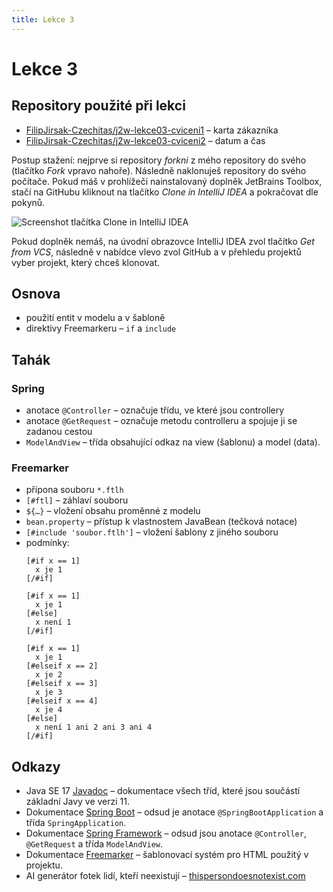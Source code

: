 ```yaml
---
title: Lekce 3
---
```


# Lekce 3

## Repository použité při lekci

* [FilipJirsak-Czechitas/j2w-lekce03-cviceni1](https://github.com/FilipJirsak-Czechitas/j2w-lekce03-cviceni1) – karta zákazníka
* [FilipJirsak-Czechitas/j2w-lekce03-cviceni2](https://github.com/FilipJirsak-Czechitas/j2w-lekce03-cviceni2) – datum a čas

Postup stažení: nejprve si repository *forkni* z mého repository do svého (tlačítko *Fork* vpravo nahoře). Následně naklonuješ repository do svého počítače.
Pokud máš v prohlížeči nainstalovaný doplněk JetBrains Toolbox, stačí na GitHubu kliknout na tlačítko *Clone in IntelliJ IDEA* a pokračovat dle pokynů.

![Screenshot tlačítka Clone in IntelliJ IDEA](img/lekce-2/GitHub-Toolbox.png)

Pokud doplněk nemáš, na úvodní obrazovce IntelliJ IDEA zvol tlačítko *Get from VCS*, následně v nabídce vlevo zvol GitHub a v přehledu projektů vyber projekt,
který chceš klonovat.

## Osnova

* použití entit v modelu a v šabloně
* direktivy Freemarkeru – `if` a `include`

## Tahák

### Spring
* anotace `@Controller` – označuje třídu, ve které jsou controllery
* anotace `@GetRequest` – označuje metodu controlleru a spojuje ji se zadanou cestou
* `ModelAndView` – třída obsahující odkaz na view (šablonu) a model (data).

### Freemarker
* přípona souboru `*.ftlh`
* `[#ftl]` – záhlaví souboru 
* `${…}` – vložení obsahu proměnné z modelu
* `bean.property` – přístup k vlastnostem JavaBean (tečková notace)
* `[#include 'soubor.ftlh']` – vložení šablony z jiného souboru
* podmínky:
  ```freemarker
  [#if x == 1]
    x je 1
  [/#if]
  ```
  ```freemarker
  [#if x == 1]
    x je 1
  [#else]
    x není 1
  [/#if]
  ``` 
  ```freemarker
  [#if x == 1]
    x je 1
  [#elseif x == 2]
    x je 2
  [#elseif x == 3]
    x je 3
  [#elseif x == 4]
    x je 4
  [#else]
    x není 1 ani 2 ani 3 ani 4
  [/#if]
  ```


## Odkazy

* Java SE 17 [Javadoc](https://docs.oracle.com/en/java/javase/17/docs/api/java.base/) – dokumentace všech tříd, které jsou součástí základní Javy ve verzi 11.
* Dokumentace [Spring Boot](https://spring.io/projects/spring-boot#learn) – odsud je anotace `@SpringBootApplication` a třída `SpringApplication`.
* Dokumentace [Spring Framework](https://spring.io/projects/spring-framework#learn) – odsud jsou anotace `@Controller`, `@GetRequest` a třída `ModelAndView`.
* Dokumentace [Freemarker](https://freemarker.apache.org/docs/) – šablonovací systém pro HTML použitý v projektu.
* AI generátor fotek lidí, kteří neexistují – [thispersondoesnotexist.com](https://thispersondoesnotexist.com/)
